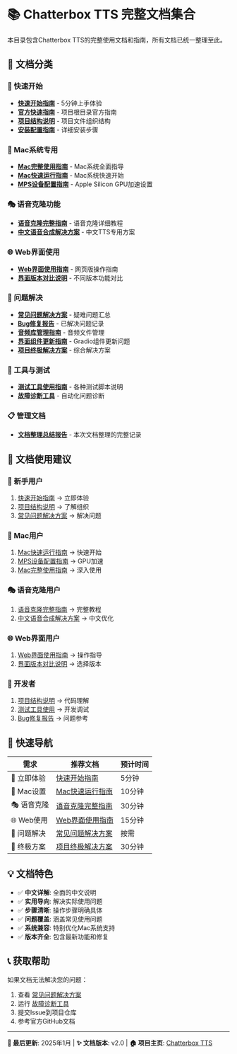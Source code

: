 # 📚 Chatterbox TTS 完整文档集合

本目录包含Chatterbox TTS的完整使用文档和指南，所有文档已统一整理至此。

## 📄 文档分类

### 🚀 快速开始
- **[快速开始指南](./快速开始指南.md)** - 5分钟上手体验
- **[官方快速指南](../QUICK_START.md)** - 项目根目录官方指南
- **[项目结构说明](./项目结构说明.md)** - 项目文件组织结构
- **[安装配置指南](./安装配置指南.md)** - 详细安装步骤

### 🍎 Mac系统专用
- **[Mac完整使用指南](./Mac完整使用指南.md)** - Mac系统全面指导
- **[Mac快速运行指南](./Mac快速运行指南.md)** - Mac系统快速开始
- **[MPS设备配置指南](./MPS设备配置指南.md)** - Apple Silicon GPU加速设置

### 🎭 语音克隆功能
- **[语音克隆完整指南](./语音克隆完整指南.md)** - 语音克隆详细教程
- **[中文语音合成解决方案](./中文语音合成解决方案.md)** - 中文TTS专用方案

### 🌐 Web界面使用
- **[Web界面使用指南](./Web界面使用指南.md)** - 网页版操作指南
- **[界面版本对比说明](./界面版本对比说明.md)** - 不同版本功能对比

### 🔧 问题解决
- **[常见问题解决方案](./常见问题解决方案.md)** - 疑难问题汇总
- **[Bug修复报告](./Bug修复报告.md)** - 已解决问题记录
- **[音频库管理指南](./音频库管理指南.md)** - 音频文件管理
- **[界面组件更新指南](./界面组件更新指南.md)** - Gradio组件更新问题
- **[项目终极解决方案](./项目终极解决方案.md)** - 综合解决方案

### 📱 工具与测试
- **[测试工具使用指南](./测试工具使用指南.md)** - 各种测试脚本说明
- **[故障诊断工具](./故障诊断工具.md)** - 自动化问题诊断

### 📋 管理文档
- **[文档整理总结报告](./文档整理总结报告.md)** - 本次文档整理的完整记录

## 🎯 文档使用建议

### 👶 新手用户
1. [快速开始指南](./快速开始指南.md) → 立即体验
2. [项目结构说明](./项目结构说明.md) → 了解组织
3. [常见问题解决方案](./常见问题解决方案.md) → 解决问题

### 🍎 Mac用户
1. [Mac快速运行指南](./Mac快速运行指南.md) → 快速开始
2. [MPS设备配置指南](./MPS设备配置指南.md) → GPU加速
3. [Mac完整使用指南](./Mac完整使用指南.md) → 深入使用

### 🎭 语音克隆用户
1. [语音克隆完整指南](./语音克隆完整指南.md) → 完整教程
2. [中文语音合成解决方案](./中文语音合成解决方案.md) → 中文优化

### 🌐 Web界面用户
1. [Web界面使用指南](./Web界面使用指南.md) → 操作指导
2. [界面版本对比说明](./界面版本对比说明.md) → 选择版本

### 🔧 开发者
1. [项目结构说明](./项目结构说明.md) → 代码理解
2. [测试工具使用](./测试工具使用.md) → 开发调试
3. [Bug修复报告](./Bug修复报告.md) → 问题参考

## 🔗 快速导航

| 需求 | 推荐文档 | 预计时间 |
|------|----------|----------|
| 🚀 立即体验 | [快速开始指南](./快速开始指南.md) | 5分钟 |
| 🍎 Mac设置 | [Mac快速运行指南](./Mac快速运行指南.md) | 10分钟 |
| 🎭 语音克隆 | [语音克隆完整指南](./语音克隆完整指南.md) | 30分钟 |
| 🌐 Web使用 | [Web界面使用指南](./Web界面使用指南.md) | 15分钟 |
| 🔧 问题解决 | [常见问题解决方案](./常见问题解决方案.md) | 按需 |
| 🎯 终极方案 | [项目终极解决方案](./项目终极解决方案.md) | 30分钟 |

## 💡 文档特色

- ✅ **中文详解**: 全面的中文说明
- ✅ **实用导向**: 解决实际使用问题  
- ✅ **步骤清晰**: 操作步骤明确具体
- ✅ **问题覆盖**: 涵盖常见使用问题
- ✅ **系统兼容**: 特别优化Mac系统支持
- ✅ **版本齐全**: 包含最新功能和修复

## 📞 获取帮助

如果文档无法解决您的问题：
1. 查看 [常见问题解决方案](./常见问题解决方案.md)
2. 运行 [故障诊断工具](./故障诊断工具.md)
3. 提交Issue到项目仓库
4. 参考官方GitHub文档

---
**📝 最后更新**: 2025年1月 | **✨ 文档版本**: v2.0 | **🏠 项目主页**: [Chatterbox TTS](../README.md) 